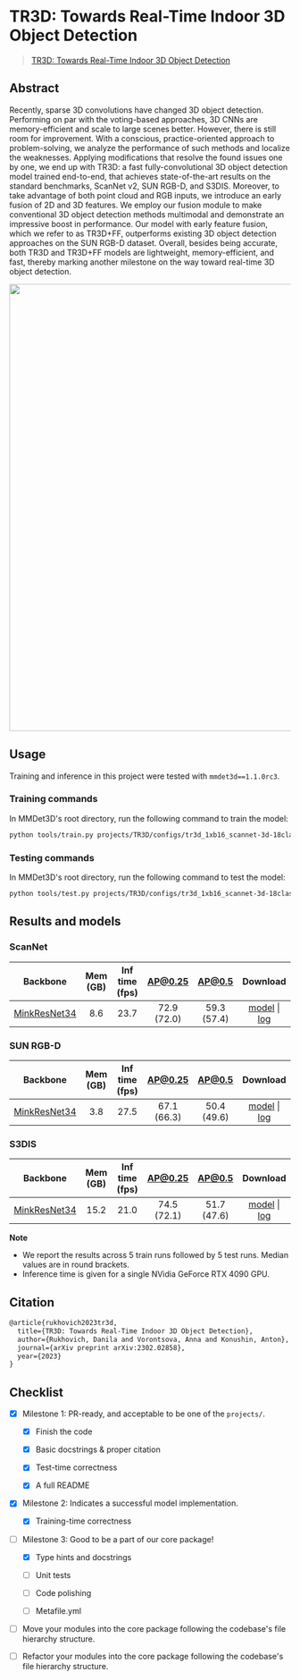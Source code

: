 # TR3D: Towards Real-Time Indoor 3D Object Detection

> [TR3D: Towards Real-Time Indoor 3D Object Detection](https://arxiv.org/abs/2302.02858)

## Abstract

Recently, sparse 3D convolutions have changed 3D object detection. Performing on par with the voting-based approaches, 3D CNNs are memory-efficient and scale to large scenes better. However, there is still room for improvement. With a conscious, practice-oriented approach to problem-solving, we analyze the performance of such methods and localize the weaknesses. Applying modifications that resolve the found issues one by one, we end up with TR3D: a fast fully-convolutional 3D object detection model trained end-to-end, that achieves state-of-the-art results on the standard benchmarks, ScanNet v2, SUN RGB-D, and S3DIS. Moreover, to take advantage of both point cloud and RGB inputs, we introduce an early fusion of 2D and 3D features. We employ our fusion module to make conventional 3D object detection methods multimodal and demonstrate an impressive boost in performance. Our model with early feature fusion, which we refer to as TR3D+FF, outperforms existing 3D object detection approaches on the SUN RGB-D dataset. Overall, besides being accurate, both TR3D and TR3D+FF models are lightweight, memory-efficient, and fast, thereby marking another milestone on the way toward real-time 3D object detection.

<div align="center">
<img src="https://user-images.githubusercontent.com/6030962/219644780-646516ec-a6c1-4ec5-9b8c-63bbc9702d05.png" width="800"/>
</div>

## Usage

Training and inference in this project were tested with `mmdet3d==1.1.0rc3`.

### Training commands

In MMDet3D's root directory, run the following command to train the model:

```bash
python tools/train.py projects/TR3D/configs/tr3d_1xb16_scannet-3d-18class.py
```

### Testing commands

In MMDet3D's root directory, run the following command to test the model:

```bash
python tools/test.py projects/TR3D/configs/tr3d_1xb16_scannet-3d-18class.py ${CHECKPOINT_PATH}
```

## Results and models

### ScanNet

|                          Backbone                          | Mem (GB) | Inf time (fps) |   AP@0.25   |   AP@0.5    |                                                                                                                                        Download                                                                                                                                         |
| :--------------------------------------------------------: | :------: | :------------: | :---------: | :---------: | :-------------------------------------------------------------------------------------------------------------------------------------------------------------------------------------------------------------------------------------------------------------------------------------: |
| [MinkResNet34](./configs/tr3d_1xb16_scannet-3d-18class.py) |   8.6    |      23.7      | 72.9 (72.0) | 59.3 (57.4) | [model](https://download.openmmlab.com/mmdetection3d/v1.1.0_models/tr3d/tr3d_1xb16_scannet-3d-18class/tr3d_1xb16_scannet-3d-18class.pth) \| [log](https://download.openmmlab.com/mmdetection3d/v1.1.0_models/tr3d/tr3d_1xb16_scannet-3d-18class/tr3d_1xb16_scannet-3d-18class.log.json) |

### SUN RGB-D

|                          Backbone                          | Mem (GB) | Inf time (fps) |   AP@0.25   |   AP@0.5    |                                                                                                                                        Download                                                                                                                                         |
| :--------------------------------------------------------: | :------: | :------------: | :---------: | :---------: | :-------------------------------------------------------------------------------------------------------------------------------------------------------------------------------------------------------------------------------------------------------------------------------------: |
| [MinkResNet34](./configs/tr3d_1xb16_sunrgbd-3d-10class.py) |   3.8    |      27.5      | 67.1 (66.3) | 50.4 (49.6) | [model](https://download.openmmlab.com/mmdetection3d/v1.1.0_models/tr3d/tr3d_1xb16_sunrgbd-3d-10class/tr3d_1xb16_sunrgbd-3d-10class.pth) \| [log](https://download.openmmlab.com/mmdetection3d/v1.1.0_models/tr3d/tr3d_1xb16_sunrgbd-3d-10class/tr3d_1xb16_sunrgbd-3d-10class.log.json) |

### S3DIS

|                        Backbone                         | Mem (GB) | Inf time (fps) |   AP@0.25   |   AP@0.5    |                                                                                                                                  Download                                                                                                                                   |
| :-----------------------------------------------------: | :------: | :------------: | :---------: | :---------: | :-------------------------------------------------------------------------------------------------------------------------------------------------------------------------------------------------------------------------------------------------------------------------: |
| [MinkResNet34](./configs/tr3d_1xb16_s3dis-3d-5class.py) |   15.2   |      21.0      | 74.5 (72.1) | 51.7 (47.6) | [model](https://download.openmmlab.com/mmdetection3d/v1.1.0_models/tr3d/tr3d_1xb16_s3dis-3d-5class/tr3d_1xb16_s3dis-3d-5class.pth) \| [log](https://download.openmmlab.com/mmdetection3d/v1.1.0_models/tr3d/tr3d_1xb16_s3dis-3d-5class/tr3d_1xb16_s3dis-3d-5class.log.json) |

**Note**

- We report the results across 5 train runs followed by 5 test runs. Median values are in round brackets.
- Inference time is given for a single NVidia GeForce RTX 4090 GPU.

## Citation

```latex
@article{rukhovich2023tr3d,
  title={TR3D: Towards Real-Time Indoor 3D Object Detection},
  author={Rukhovich, Danila and Vorontsova, Anna and Konushin, Anton},
  journal={arXiv preprint arXiv:2302.02858},
  year={2023}
}
```

## Checklist

- [x] Milestone 1: PR-ready, and acceptable to be one of the `projects/`.

  - [x] Finish the code

  - [x] Basic docstrings & proper citation

  - [x] Test-time correctness

  - [x] A full README

- [x] Milestone 2: Indicates a successful model implementation.

  - [x] Training-time correctness

- [ ] Milestone 3: Good to be a part of our core package!

  - [x] Type hints and docstrings

  - [ ] Unit tests

  - [ ] Code polishing

  - [ ] Metafile.yml

- [ ] Move your modules into the core package following the codebase's file hierarchy structure.

- [ ] Refactor your modules into the core package following the codebase's file hierarchy structure.
